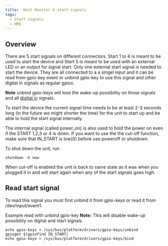 ```yaml
---
title:  Host Monitor X start signals
tags:
  - Start signals
  - HMX
---
```


## Overview
There are 5 start signals on different connectors. Start 1 to 4 is meant to be used to start the device and Start 5 is meant to be used with an external LED or an output for signal start. Only one external start signal is needed to start the device. They are all connected to a a singel input and it can be read from gpio-key event or unbind gpio-key to use this signal and other digital in signals as regular gpios.

**Note** unbind gpio-keys will lose the wake-up possibility on those signals and all [digital in](digital_io.md) signals.

To start the device the current signal time needs to be at least 2-3 seconds long (in the future we might shorter the time) for the unit to start up and be able to hold the start signal internally.

The internal signal (called power_on) is also used to hold the power on even if the START 1,2,3 or 4 is down. 
If you want to use the the cut-off function, make sure that IN_START is low(0) before use poweroff or shutdown.

To shut down the unit, run
```
shutdown -h now
```
When cut-off is enabled the unit is back to same state as it was when you plugged it in and will start again when any of the start signals goes high.

## Read start signal

To read this signal you must first unbind it from gpio-keys or read it from /dev/input/event1.

Example read with unbind gpio-key
**Note:** This will disable wake-up possibility on digital and start signals.
```
echo gpio-keys > /sys/bus/platform/drivers/gpio-keys/unbind
gpioget $(gpiofind IN_START)
echo gpio-keys > /sys/bus/platform/drivers/gpio-keys/bind
```


